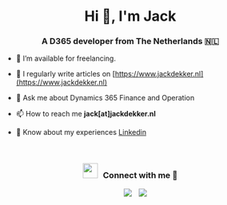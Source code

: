<h1 align="center">Hi 👋, I'm Jack</h1>
<h3 align="center">A D365 developer from The Netherlands &#127475;&#127473;</h3>

- 🤝 I’m available for freelancing.

- 📝 I regularly write articles on [https://www.jackdekker.nl](https://www.jackdekker.nl)

- 💬 Ask me about Dynamics 365 Finance and Operation

- 📫 How to reach me **jack[at]jackdekker.nl**

- 📄 Know about my experiences <a href="https://www.linkedin.com/in/jackydekker/" target="blank">Linkedin</a>
<br/>
<h3 align="center" > <img src="https://media.giphy.com/media/iY8CRBdQXODJSCERIr/giphy.gif" width="30" height="30" style="margin-right: 10px;">Connect with me 🤝 </h3>

<p align="center">
 <div align="center"  class="icons-social" style="margin-left: 10px;">
        <a style="margin-left: 10px;"  target="_blank" href="https://www.linkedin.com/in/jackydekker/">
			<img src="https://img.icons8.com/doodle/40/000000/linkedin--v2.png"></a>
        <a style="margin-left: 10px;" target="_blank" href="https://github.com/JackDekker">
		<img src="https://img.icons8.com/doodle/40/000000/github--v1.png"></a>
      </div>
</p>
